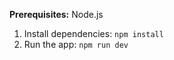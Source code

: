 

**Prerequisites:**  Node.js


1. Install dependencies:
   `npm install`
2. Run the app:
   `npm run dev`
